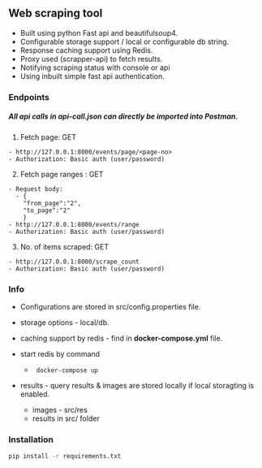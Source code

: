 ## Web scraping tool
- Built using python Fast api and beautifulsoup4.
- Configurable storage support / local or configurable db string.
- Response caching support using Redis.
- Proxy used (scrapper-api) to fetch results.
- Notifying scraping status with console or api
- Using inbuilt simple fast api authentication.

### Endpoints
##### All api calls in api-call.json can directly be imported into Postman.
1. Fetch page: GET
```
- http://127.0.0.1:8000/events/page/<page-no>
- Authorization: Basic auth (user/password)
```

2. Fetch page ranges : GET
```
- Request body: 
  - {
    "from_page":"2",
    "to_page":"2"
    }
- http://127.0.0.1:8000/events/range
- Authorization: Basic auth (user/password)
```

3. No. of items scraped: GET
```
- http://127.0.0.1:8000/scrape_count 
- Authorization: Basic auth (user/password)
```

### Info
- Configurations are stored in src/config.properties file.
- storage options - local/db.
- caching support by redis - find in <strong>docker-compose.yml</strong> file.
- start redis by command 
  - ``` docker-compose up```

- results - query results & images are stored locally if local storagting is enabled.
  - images - src/res 
  - results in src/ folder

### Installation
```sh
pip install -r requirements.txt
```